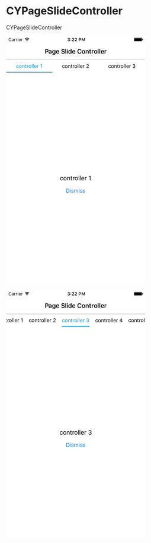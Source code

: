 # CYPageSlideController
CYPageSlideController

![Demo Screenshot](PageSlideControllerDemo/PageSlideControllerDemo/Resources/screenshot-1.png)

![Demo Screenshot](PageSlideControllerDemo/PageSlideControllerDemo/Resources/screenshot-2.png)
